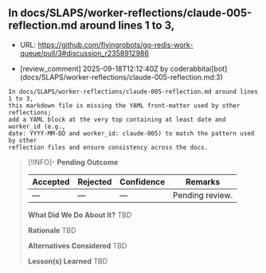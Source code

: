 ## In docs/SLAPS/worker-reflections/claude-005-reflection.md around lines 1 to 3,

- URL: https://github.com/flyingrobots/go-redis-work-queue/pull/3#discussion_r2358912986

- [review_comment] 2025-09-18T12:12:40Z by coderabbitai[bot] (docs/SLAPS/worker-reflections/claude-005-reflection.md:3)

```text
In docs/SLAPS/worker-reflections/claude-005-reflection.md around lines 1 to 3,
this markdown file is missing the YAML front-matter used by other reflections;
add a YAML block at the very top containing at least date and worker_id (e.g.,
date: YYYY-MM-DD and worker_id: claude-005) to match the pattern used by other
reflection files and ensure consistency across the docs.
```

> [!INFO]- **Pending**
> **Outcome**
> 
> | Accepted | Rejected | Confidence | Remarks |
> |----------|----------|------------|---------|
> | — | — | — | Pending review. |
>
> **What Did We Do About It?**
> TBD
>
> **Rationale**
> TBD
>
> **Alternatives Considered**
> TBD
>
> **Lesson(s) Learned**
> TBD

